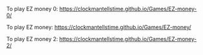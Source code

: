 To play EZ money 0: https://clockmantellstime.github.io/Games/EZ-money-0/ 

To play EZ money: https://clockmantellstime.github.io/Games/EZ-money/ 

To play EZ money 2: https://clockmantellstime.github.io/Games/EZ-money-2/


